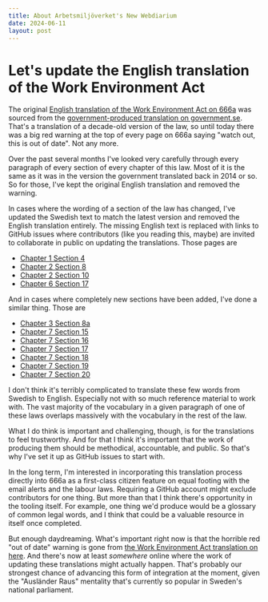 ```yaml
---
title: About Arbetsmiljöverket's New Webdiarium
date: 2024-06-11
layout: post
---
```


# Let's update the English translation of the Work Environment Act

The original [English translation of the Work Environment Act on 666a](https://666a.se/labour-law/work-environment-act/2023:349) was sourced from the [government-produced translation on government.se](https://www.government.se/government-policy/labour-law-and-work-environment/19771160-work-environment-act-arbetsmiljolagen/). That's a translation of a decade-old version of the law, so until today there was a big red warning at the top of every page on 666a saying "watch out, this is out of date". Not any more.

Over the past several months I've looked very carefully through every paragraph of every section of every chapter of this law. Most of it is the same as it was in the version the government translated back in 2014 or so. So for those, I've kept the original English translation and removed the warning.

In cases where the wording of a section of the law has changed, I've updated the Swedish text to match the latest version and removed the English translation entirely. The missing English text is replaced with links to GitHub issues where contributors (like you reading this, maybe) are invited to collaborate in public on updating the translations. Those pages are

* [Chapter 1 Section 4](https://666a.se/labour-law/work-environment-act/2023:349/chapter-1-section-4)
* [Chapter 2 Section 8](https://666a.se/labour-law/work-environment-act/2023:349/chapter-2-section-8)
* [Chapter 2 Section 10](https://666a.se/labour-law/work-environment-act/2023:349/chapter-2-section-10)
* [Chapter 6 Section 17](https://666a.se/labour-law/work-environment-act/2023:349/chapter-6-section-17)

And in cases where completely new sections have been added, I've done a similar thing. Those are

* [Chapter 3 Section 8a](https://666a.se/labour-law/work-environment-act/2023:349/chapter-3-section-8a)
* [Chapter 7 Section 15](https://666a.se/labour-law/work-environment-act/2023:349/chapter-7-section-15)
* [Chapter 7 Section 16](https://666a.se/labour-law/work-environment-act/2023:349/chapter-7-section-16)
* [Chapter 7 Section 17](https://666a.se/labour-law/work-environment-act/2023:349/chapter-7-section-17)
* [Chapter 7 Section 18](https://666a.se/labour-law/work-environment-act/2023:349/chapter-7-section-18)
* [Chapter 7 Section 19](https://666a.se/labour-law/work-environment-act/2023:349/chapter-7-section-19)
* [Chapter 7 Section 20](https://666a.se/labour-law/work-environment-act/2023:349/chapter-7-section-20)

I don't think it's terribly complicated to translate these few words from Swedish to English. Especially not with so much reference material to work with. The vast majority of the vocabulary in a given paragraph of one of these laws overlaps massively with the vocabulary in the rest of the law.

What I do think is important and challenging, though, is for the translations to feel trustworthy. And for that I think it's important that the work of producing them should be methodical, accountable, and public. So that's why I've set it up as GitHub issues to start with.

In the long term, I'm interested in incorporating this translation process directly into 666a as a first-class citizen feature on equal footing with the email alerts and the labour laws. Requiring a GitHub account might exclude contributors for one thing. But more than that I think there's opportunity in the tooling itself. For example, one thing we'd produce would be a glossary of common legal words, and I think that could be a valuable resource in itself once completed.

But enough daydreaming. What's important right now is that the horrible red "out of date" warning is gone from [the Work Environment Act translation on here](https://666a.se/labour-law/work-environment-act/2023:349/). And there's now at least _somewhere_ online where the work of updating these translations might actually happen. That's probably our strongest chance of advancing this form of integration at the moment, given the "Ausländer Raus" mentality that's currently so popular in Sweden's national parliament.